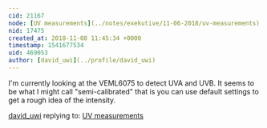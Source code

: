 ```yaml
---
cid: 21167
node: [UV measurements](../notes/exekutive/11-06-2018/uv-measurements)
nid: 17475
created_at: 2018-11-08 11:45:34 +0000
timestamp: 1541677534
uid: 469053
author: [david_uwi](../profile/david_uwi)
---
```


I'm currently looking at the VEML6075 to detect UVA and UVB. It seems to be what I might call "semi-calibrated" that is you can use default settings to get a rough idea of the intensity.

[david_uwi](../profile/david_uwi) replying to: [UV measurements](../notes/exekutive/11-06-2018/uv-measurements)

